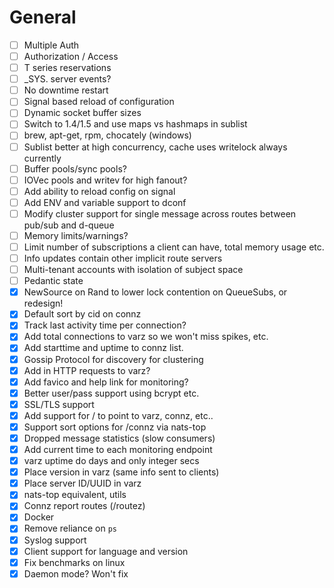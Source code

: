 
# General

- [ ] Multiple Auth
- [ ] Authorization / Access
- [ ] T series reservations
- [ ] _SYS. server events?
- [ ] No downtime restart
- [ ] Signal based reload of configuration
- [ ] Dynamic socket buffer sizes
- [ ] Switch to 1.4/1.5 and use maps vs hashmaps in sublist
- [ ] brew, apt-get, rpm, chocately (windows)
- [ ] Sublist better at high concurrency, cache uses writelock always currently
- [ ] Buffer pools/sync pools?
- [ ] IOVec pools and writev for high fanout?
- [ ] Add ability to reload config on signal
- [ ] Add ENV and variable support to dconf
- [ ] Modify cluster support for single message across routes between pub/sub and d-queue
- [ ] Memory limits/warnings?
- [ ] Limit number of subscriptions a client can have, total memory usage etc.
- [ ] Info updates contain other implicit route servers
- [ ] Multi-tenant accounts with isolation of subject space
- [ ] Pedantic state
- [X] NewSource on Rand to lower lock contention on QueueSubs, or redesign!
- [X] Default sort by cid on connz
- [X] Track last activity time per connection?
- [X] Add total connections to varz so we won't miss spikes, etc.
- [X] Add starttime and uptime to connz list.
- [X] Gossip Protocol for discovery for clustering
- [X] Add in HTTP requests to varz?
- [X] Add favico and help link for monitoring?
- [X] Better user/pass support using bcrypt etc.
- [X] SSL/TLS support
- [X] Add support for / to point to varz, connz, etc..
- [X] Support sort options for /connz via nats-top
- [X] Dropped message statistics (slow consumers)
- [X] Add current time to each monitoring endpoint
- [X] varz uptime do days and only integer secs
- [X] Place version in varz (same info sent to clients)
- [X] Place server ID/UUID in varz
- [X] nats-top equivalent, utils
- [X] Connz report routes (/routez)
- [X] Docker
- [X] Remove reliance on `ps`
- [X] Syslog support
- [X] Client support for language and version
- [X] Fix benchmarks on linux
- [X] Daemon mode? Won't fix

